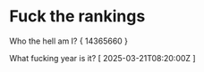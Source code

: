 # Fuck the rankings

Who the hell am I?
{ 14365660 }

What fucking year is it?
[ 2025-03-21T08:20:00Z ]
